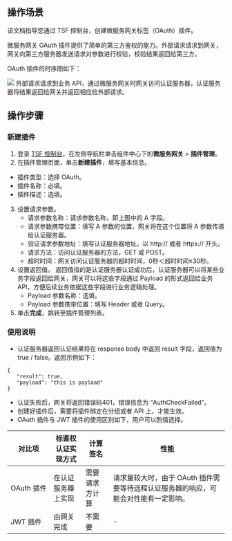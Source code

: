 ## 操作场景

该文档指导您通过 TSF 控制台，创建微服务网关标签（OAuth）插件。

微服务网关 OAuth 插件提供了简单的第三方鉴权的能力。外部请求请求到网关，网关向第三方服务器发送请求对参数进行校验，校验结果返回给第三方。

OAuth 插件的时序图如下：

![](https://main.qcloudimg.com/raw/45e344dd4d0fb9266c58c24ca863d3d6.svg)
外部请求请求到业务 API，通过微服务网关时网关访问认证服务器，认证服务器将结果返回给网关并返回相应给外部请求。


## 操作步骤

### 新建插件

1. 登录 [TSF 控制台](https://console.cloud.tencent.com/tsf)，在左侧导航栏单击组件中心下的**微服务网关** > **插件管理**。
2. 在插件管理页面，单击**新建插件**，填写基本信息。

 - 插件类型：选择 OAuth。
 - 插件名称：必填。
 - 插件描述：选填。

3. 设置请求参数。
   - 请求参数名称：请求参数名称，即上图中的 A 字段。
   - 请求参数携带位置：填写 A 参数的位置，网关将在这个位置将 A 参数传递给认证服务器。
   - 验证请求参数地址：填写认证服务器地址。以 http:// 或者 https:// 开头。
   - 请求方法：访问认证服务器的方法，GET 或 POST。
   - 超时时间：网关访问认证服务器的超时时间，0秒＜超时时间≤30秒。
4. 设置返回值。
   返回值指的是认证服务器认证成功后，认证服务器可以将某些业务字段返回给网关，网关可以将这些字段通过 Payload 的形式返回给业务 API，方便后续业务依据这些字段进行业务逻辑处理。
   - Payload 参数名称：选填。
   - Payload 参数携带位置：填写 Header 或者 Query。
5. 单击**完成**，跳转至插件管理列表。

### 使用说明

- 认证服务器返回认证结果将在 response body 中返回 result 字段，返回值为 true / false。返回示例如下：

 ```
{
	"result": true,
	"payload": "this is payload"
 }
 ```

- 认证失败后，网关将返回错误码401，错误信息为 “AuthCheckFailed”。
- 创建好插件后，需要将插件绑定在分组或者 API 上，才能生效。
- OAuth 插件与 JWT 插件的使用区别如下，用户可以酌情选择。

| 对比项     | 标鉴权认证实现方式 | 计算签名       | 性能                                                         |
| ---------- | ------------------ | -------------- | ------------------------------------------------------------ |
| <nobr>OAuth 插件</nobr> | 在认证服务器上实现 | 需要请求方计算 | 请求量较大时，由于 OAuth 插件需要等待远程认证服务器的响应，可能会对性能有一定影响。 |
| JWT 插件   | 由网关完成         | 不需要         | -                                                            |



















